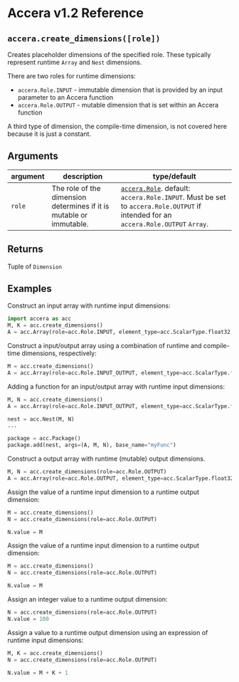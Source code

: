 [//]: # (Project: Accera)
[//]: # (Version: v1.2)

# Accera v1.2 Reference

## `accera.create_dimensions([role])`
Creates placeholder dimensions of the specified role. These typically represent runtime `Array` and `Nest` dimensions.

There are two roles for runtime dimensions:

* `accera.Role.INPUT` - immutable dimension that is provided by an input parameter to an Accera function
* `accera.Role.OUTPUT` - mutable dimension that is set within an Accera function

A third type of dimension, the compile-time dimension, is not covered here because it is just a constant.

## Arguments

argument | description | type/default
--- | --- | ---
`role` | The role of the dimension determines if it is mutable or immutable. | [`accera.Role`](<../enumerations/Role.md>). default: `accera.Role.INPUT`. Must be set to `accera.Role.OUTPUT` if intended for an `accera.Role.OUTPUT` `Array`.

## Returns
Tuple of `Dimension`

## Examples

Construct an input array with runtime input dimensions:
```python
import accera as acc
M, K = acc.create_dimensions()
A = acc.Array(role=acc.Role.INPUT, element_type=acc.ScalarType.float32, shape=(M, K))
```

Construct a input/output array using a combination of runtime and compile-time dimensions, respectively:
```python
M = acc.create_dimensions()
A = acc.Array(role=acc.Role.INPUT_OUTPUT, element_type=acc.ScalarType.float32, shape=(M, 20))
```

Adding a function for an input/output array with runtime input dimensions:
```python
M, N = acc.create_dimensions()
A = acc.Array(role=acc.Role.INPUT_OUTPUT, element_type=acc.ScalarType.float32, shape=(M, N))

nest = acc.Nest(M, N)
...

package = acc.Package()
package.add(nest, args=(A, M, N), base_name="myFunc")
```

Construct a output array with runtime (mutable) output dimensions.
```python
M, N = acc.create_dimensions(role=acc.Role.OUTPUT)
A = acc.Array(role=acc.Role.OUTPUT, element_type=acc.ScalarType.float32, shape=(M, N))
```

Assign the value of a runtime input dimension to a runtime output dimension:
```python
M = acc.create_dimensions()
N = acc.create_dimensions(role=acc.Role.OUTPUT)

N.value = M
```

Assign the value of a runtime input dimension to a runtime output dimension:
```python
M = acc.create_dimensions()
N = acc.create_dimensions(role=acc.Role.OUTPUT)

N.value = M
```

Assign an integer value to a runtime output dimension:
```python
N = acc.create_dimensions(role=acc.Role.OUTPUT)
N.value = 100
```

Assign a value to a runtime output dimension using an expression of runtime input dimensions:
```python
M, K = acc.create_dimensions()
N = acc.create_dimensions(role=acc.Role.OUTPUT)

N.value = M + K + 1
```


<div style="page-break-after: always;"></div>